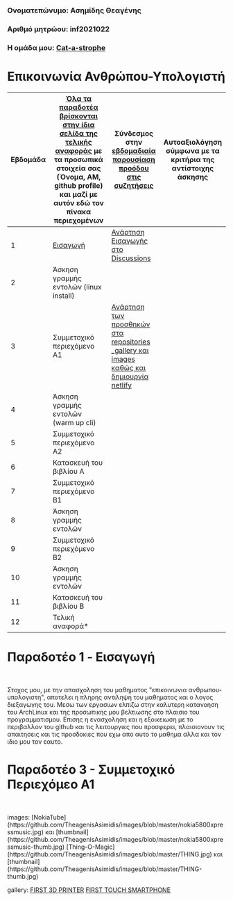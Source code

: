 ### Ονοματεπώνυμο: Ασημίδης Θεαγένης
### Αριθμό μητρώου: inf2021022
### Η ομάδα μου: [Cat-a-strophe](https://github.com/Cat-a-strophe)

# Επικοινωνία Ανθρώπου-Υπολογιστή


| Εβδομάδα | [Όλα τα παραδοτέα βρίσκονται στην ίδια σελίδα της τελικής αναφοράς](https://courses-ionio.github.io/help/deliverables/) με τα προσωπικά στοιχεία σας (Όνομα, ΑΜ, github profile) και μαζί με αυτόν εδώ τον πίνακα περιεχομένων | Σύνδεσμος στην [εβδομαδιαία παρουσίαση προόδου στις συζητήσεις](https://github.com/courses-ionio/help/discussions/categories/show-and-tell) | Αυτοαξιολόγηση σύμφωνα με τα κριτήρια της αντίστοιχης άσκησης |
| --- | --- | --- | --- |
| 1 |  [Εισαγωγή](https://github.com/TheagenisAsimidis/hci/blob/2021022/projects/2021022/README.md) | [Ανάρτηση Εισαγωγής στο Discussions](https://github.com/courses-ionio/help/discussions/944) | |
| 2 | Άσκηση γραμμής εντολών (linux install)|
| 3 | Συμμετοχικό περιεχόμενο A1 |[Ανάρτηση των προσθηκών στα repositories _gallery και images καθώς και δημιουργία netlify](https://github.com/courses-ionio/help/discussions/1279)| |
| 4 | Άσκηση γραμμής εντολών (warm up cli) | | |
| 5 | Συμμετοχικό περιεχόμενο A2 | | |
| 6 | Κατασκευή του βιβλίου Α | | |
| 7 | Συμμετοχικό περιεχόμενο B1 | | |
| 8 | Άσκηση γραμμής εντολών | | |
| 9 | Συμμετοχικό περιεχόμενο B2 | | |
| 10 | Άσκηση γραμμής εντολών | | |
| 11 | Κατασκευή του βιβλίου Β | | |
| 12 | Τελική αναφορά* | | |



# Παραδοτέο 1 - Eισαγωγή
<br>
<p>Στοχος μου, με την απασχοληση του μαθηματος "επικοινωνια ανθρωπου-υπολογιστη", αποτελει η πληρης αντιληψη του μαθηματος και ο λογος διεξαγωγης του. Μεσω των εργασιων ελπιζω στην καλυτερη κατανοηση του ArchLinux και της προσωπικης μου βελτιωσης στο πλαισιο του προγραμματισμου. Επισης η ενασχοληση και η εξοικειωση με το περιβαλλον του github και τις λειτουργιες που προσφερει, πλαισιονουν τις απαιτησεις και τις προσδοκιες που εχω απο αυτο το μαθημα αλλα και τον ιδιο μου τον εαυτο.


# Παραδοτέο 3 - Συμμετοχικό Περιεχόμεο Α1
<br>

<p>images:
[NokiaTube](https://github.com/TheagenisAsimidis/images/blob/master/nokia5800xpressmusic.jpg) και [thumbnail](https://github.com/TheagenisAsimidis/images/blob/master/nokia5800xpressmusic-thumb.jpg)
[Thing-O-Magic](https://github.com/TheagenisAsimidis/images/blob/master/THING.jpg) και [thumbnail](https://github.com/TheagenisAsimidis/images/blob/master/THING-thumb.jpg)
 
gallery:
[FIRST 3D PRINTER](https://github.com/TheagenisAsimidis/_gallery/blob/master/THING.md)
[FIRST TOUCH SMARTPHONE](https://github.com/TheagenisAsimidis/_gallery/blob/master/nokia5800xpressmusic.md)


